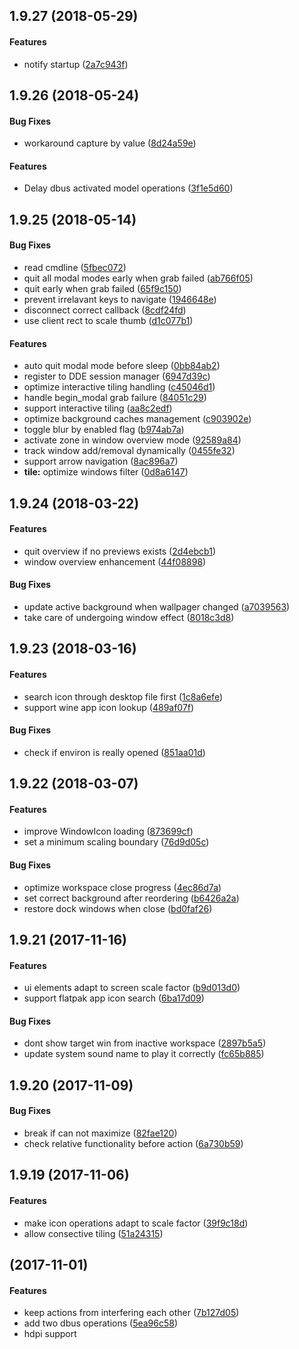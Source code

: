 <a name=""></a>
##  1.9.27 (2018-05-29)


#### Features

*   notify startup ([2a7c943f](2a7c943f))



<a name=""></a>
##  1.9.26 (2018-05-24)


#### Bug Fixes

*   workaround capture by value ([8d24a59e](8d24a59e))

#### Features

*   Delay dbus activated model operations ([3f1e5d60](3f1e5d60))

##  1.9.25 (2018-05-14)


#### Bug Fixes

*   read cmdline ([5fbec072](5fbec072))
*   quit all modal modes early when grab failed ([ab766f05](ab766f05))
*   quit early when grab failed ([65f9c150](65f9c150))
*   prevent irrelavant keys to navigate ([1946648e](1946648e))
*   disconnect correct callback ([8cdf24fd](8cdf24fd))
*   use client rect to scale thumb ([d1c077b1](d1c077b1))

#### Features

*   auto quit modal mode before sleep ([0bb84ab2](0bb84ab2))
*   register to DDE session manager ([6947d39c](6947d39c))
*   optimize interactive tiling handling ([c45046d1](c45046d1))
*   handle begin_modal grab failure ([84051c29](84051c29))
*   support interactive tiling ([aa8c2edf](aa8c2edf))
*   optimize background caches management ([c903902e](c903902e))
*   toggle blur by enabled flag ([b974ab7a](b974ab7a))
*   activate zone in window overview mode ([92589a84](92589a84))
*   track window add/removal dynamically ([0455fe32](0455fe32))
*   support arrow navigation ([8ac896a7](8ac896a7))
* **tile:**  optimize windows filter ([0d8a6147](0d8a6147))



##  1.9.24 (2018-03-22)


#### Features

*   quit overview if no previews exists ([2d4ebcb1](2d4ebcb1))
*   window overview enhancement ([44f08898](44f08898))

#### Bug Fixes

*   update active background when wallpager changed ([a7039563](a7039563))
*   take care of undergoing window effect ([8018c3d8](8018c3d8))



##  1.9.23 (2018-03-16)


#### Features

*   search icon through desktop file first ([1c8a6efe](1c8a6efe))
*   support wine app icon lookup ([489af07f](489af07f))

#### Bug Fixes

*   check if environ is really opened ([851aa01d](851aa01d))



##  1.9.22 (2018-03-07)


#### Features

*   improve WindowIcon loading ([873699cf](873699cf))
*   set a minimum scaling boundary ([76d9d05c](76d9d05c))

#### Bug Fixes

*   optimize workspace close progress ([4ec86d7a](4ec86d7a))
*   set correct background after reordering ([b6426a2a](b6426a2a))
*   restore dock windows when close ([bd0faf26](bd0faf26))



##  1.9.21 (2017-11-16)


#### Features

*   ui elements adapt to screen scale factor ([b9d013d0](b9d013d0))
*   support flatpak app icon search ([6ba17d09](6ba17d09))

#### Bug Fixes

*   dont show target win from inactive workspace ([2897b5a5](2897b5a5))
*   update system sound name to play it correctly ([fc65b885](fc65b885))



##  1.9.20 (2017-11-09)


#### Bug Fixes

*   break if can not maximize ([82fae120](82fae120))
*   check relative functionality before action ([6a730b59](6a730b59))



##  1.9.19 (2017-11-06)


#### Features

*   make icon operations adapt to scale factor ([39f9c18d](39f9c18d))
*   allow consective tiling ([51a24315](51a24315))



##  (2017-11-01)

#### Features

*   keep actions from interfering each other ([7b127d05](7b127d05))
*   add two dbus operations ([5ea96c58](5ea96c58))
*   hdpi support


